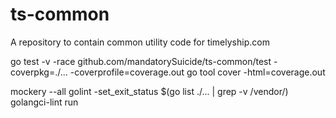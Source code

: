 # ts-common
A repository to contain common utility code for timelyship.com

go test  -v -race github.com/mandatorySuicide/ts-common/test -coverpkg=./... -coverprofile=coverage.out
go tool cover -html=coverage.out

mockery --all
golint -set_exit_status $(go list ./... | grep -v /vendor/)
golangci-lint run
